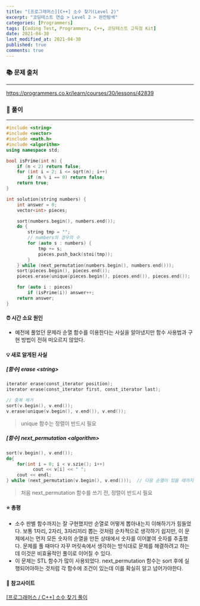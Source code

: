 ```yaml
---
title: "[프로그래머스][C++] 소수 찾기(Level 2)"
excerpt: "코딩테스트 연습 > Level 2 > 완전탐색"
categories: [Programmers]
tags: [Coding Test, Programmers, C++, 코딩테스트 고득점 Kit]
date: 2021-04-30
last_modified_at: 2021-04-30
published: true
comments: true
---
```


### 📚 문제 출처
---
<https://programmers.co.kr/learn/courses/30/lessons/42839>

### 📃 풀이
---
```cpp
#include <string>
#include <vector>
#include <math.h>
#include <algorithm>
using namespace std;

bool isPrime(int n) {
    if (n < 2) return false;
    for (int i = 2; i <= sqrt(n); i++)
        if (n % i == 0) return false;
    return true;
}

int solution(string numbers) {
    int answer = 0;
    vector<int> pieces;

    sort(numbers.begin(), numbers.end());
    do {
        string tmp = "";
        // numbers의 경우의 수
        for (auto s : numbers) {
            tmp += s;
            pieces.push_back(stoi(tmp));
        }
    } while (next_permutation(numbers.begin(), numbers.end()));
    sort(pieces.begin(), pieces.end());
    pieces.erase(unique(pieces.begin(), pieces.end()), pieces.end());

    for (auto i : pieces)
        if (isPrime(i)) answer++;    
    return answer;
}
```

#### ⏰ 시간 소요 원인
- 예전에 풀었던 문제라 순열 함수를 이용한다는 사실을 알아냈지만 함수 사용법과 구현 방법이 전혀 떠오르지 않았다.

#### 💡 새로 알게된 사실
##### [함수] erase \<string>
```cpp
iterator erase(const_iterator position);
iterator erase(const_iterator first, const_iterator last);
```
```cpp
// 중복 제거
sort(v.begin(), v.end());
v.erase(unique(v.begin(), v.end()), v.end());
```
> unique 함수는 정렬이 반드시 필요

##### [함수] next_permutation \<algorithm>
```cpp
sort(v.begin(), v.end());
do{
    for(int i = 0; i < v.szie(); i++)
		  cout << v[i] << " ";
    cout << endl;
} while (next_permutation(v.begin(), v.end()));  // 다음 순열이 있을 때까지 v 변경
```
> 처음 next_permutation 함수를 쓰기 전, 정렬이 반드시 필요

#### ⭐ 총평
- 소수 판별 함수까지는 잘 구현했지만 순열로 어떻게 뽑아내는지 이해하기가 힘들었다. 보통 1자리, 2자리, 3자리끼리 뽑는 것처럼 순차적으로 생각하기 쉽지만, 이 문제에서는 먼저 모든 숫자의 순열을 만든 상태에서 숫자를 이어붙여 숫자를 추출했다. 문제를 풀 때마다 자꾸 머릿속에서 생각하는 방식대로 문제를 해결하려고 하는데 이것은 비효율적인 풀이로 이어질 수 있다.
- 이 문제는 STL 함수가 많이 사용되었다. next_permutation 함수는 sort 후에 실행되어야하는 것처럼 각 함수에 조건이 있는데 이를 확실히 알고 넘어가야한다.

#### 🔗 참고사이트
[[프로그래머스 / C++] 소수 찾기 풀이](https://mjmjmj98.tistory.com/50)
